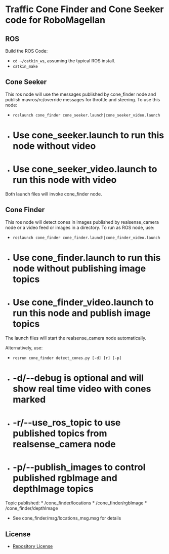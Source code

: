 # Traffic Cone Finder and Cone Seeker code for RoboMagellan

## ROS
Build the ROS Code:
* `cd ~/catkin_ws`, assuming the typical ROS install.
* `catkin_make`

## Cone Seeker
This ros node will use the messages published by cone_finder node and publish 
mavros/rc/override messages for throttle and steering. To use this node:
* `roslaunch cone_finder cone_seeker.launch|cone_seeker_video.launch`
* # Use cone_seeker.launch to run this node without video
* # Use cone_seeker_video.launch to run this node with video
Both launch files will invoke cone_finder node.

## Cone Finder
This ros node will detect cones in images published by realsense_camera node or
a video feed or images in a directory. To run as ROS node, use:
* `roslaunch cone_finder cone_finder.launch|cone_finder_video.launch`
* # Use cone_finder.launch to run this node without publishing image topics
* # Use cone_finder_video.launch to run this node and publish image topics
The launch files will start the realsense_camera node automatically.

Alternatively, use:
* `rosrun cone_finder detect_cones.py [-d] [r] [-p]`
* # -d/--debug is optional and will show real time video with cones marked
* # -r/--use_ros_topic to use published topics from realsense_camera node
* # -p/--publish_images to control published rgbImage and depthImage topics

Topic published:
    * /cone_finder/locations
    * /cone_finder/rgbImage
    * /cone_finder/depthImage
* See cone_finder/msg/locations_msg.msg for details

## License
- [Repository License](License.md)

